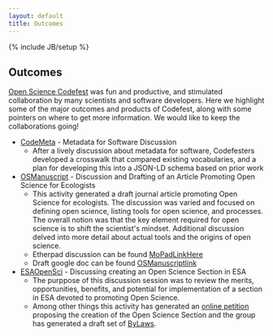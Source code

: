```yaml
---
layout: default
title: Outcomes
---
```


{% include JB/setup %}

## Outcomes

[Open Science Codefest](/open-science-codefest) was fun and productive, and stimulated collaboration by many scientists and software developers.   Here we highlight some of the major outcomes and products of Codefest, along with some pointers on where to get more information.  We would like to keep the collaborations going!

- [CodeMeta](MetaData-for-Software-\(Code-as-a-Research-Object\)) - Metadata for Software Discussion
    - After a lively discussion about metadata for software, Codefesters developed a crosswalk that compared existing vocabularies, and a plan for developing this into a JSON-LD schema based on prior work
- [OSManuscript](Open-Science-Manuscript) - Discussion and Drafting of an Article Promoting Open Science for Ecologists
    - This activity generated a draft journal article promoting Open Science for ecologists. The discussion was varied and focused on defining open science, listing tools for open science, and processes. The overall notion was that the key element required for open science is to shift the scientist's mindset. Additional discussion delved into more detail about actual tools and the origins of open science.
    - Etherpad discussion can be found [MoPadLinkHere](https://etherpad.mozilla.org/osmanuscript)
    - Draft google doc can be found [OSManuscriptlink](insertlinktogoogledochere)
- [ESAOpenSci](https://github.com/NCEAS/open-science-codefest/wiki/ESAOpenSci) - Discussing creating an Open Science Section in ESA
    - The purppose of this discussion session was to review the merits, opportunities, benefits, and potential for implementation of a section in ESA devoted to promoting Open Science. 
    - Among other things this activity has generated an [online petition](https://docs.google.com/forms/d/1quEtCE_1lMOnjzhfeaL_xi-yUgndtGfiLKk-EMzuAX4/viewform?usp=send_form) proposing the creation of the Open Science Section and the group has generated a draft set of [ByLaws](https://docs.google.com/document/d/1UBASw6gxmfyJXLxyV5Hb8hlTzm7mTN7f8-K1UwKnCC0/edit?usp=sharing).
